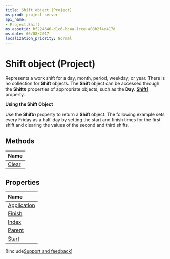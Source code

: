 ```yaml
---
title: Shift object (Project)
ms.prod: project-server
api_name:
- Project.Shift
ms.assetid: bf224646-d1c6-bc4a-1cce-a08b2f4e417d
ms.date: 06/08/2017
localization_priority: Normal
---
```



# Shift object (Project)


 

Represents a work shift for a day, month, period, weekday, or year. There is no collection for  **Shift** objects. The **Shift** object can be accessed through the **Shift*n*** properties of appropriate objects, such as the **Day**. **[Shift1](Project.Day.Shift1.md)** property.
 
 **Using the Shift Object**
 
Use the  **Shift*n*** property to return a **Shift** object. The following example sets every Friday as a half-day by setting the start and finish times for the first shift and clearing the values of the second and third shifts.
 

## Methods



|Name|
|:-----|
|[Clear](Project.Shift.Clear.md)|

## Properties



|Name|
|:-----|
|[Application](Project.Shift.Application.md)|
|[Finish](Project.Shift.Finish.md)|
|[Index](Project.Shift.Index.md)|
|[Parent](Project.Shift.Parent.md)|
|[Start](Project.Shift.Start.md)|

[!include[Support and feedback](~/includes/feedback-boilerplate.md)]